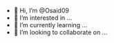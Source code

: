 - 👋 Hi, I’m @Osaid09
- 👀 I’m interested in ...
- 🌱 I’m currently learning ...
- 💞️ I’m looking to collaborate on ...

<!---
Osaid09/Osaid09 is a ✨ special ✨ repository because its `README.md` (this file) appears on your GitHub profile.
You can click the Preview link to take a look at your changes.
--->
